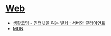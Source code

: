 # [Web](https://www.w3.org/)
- [생활코딩 - 인터넷을 여는 열쇠 : 서버와 클라이언트](https://opentutorials.org/course/3084)
- [MDN](https://developer.mozilla.org/ko/)
